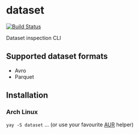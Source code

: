 # dataset #
[![Build Status](https://travis-ci.com/amrhassan/dataset.svg?branch=master)](https://travis-ci.com/amrhassan/dataset)

Dataset inspection CLI

## Supported dataset formats ##
  * Avro
  * Parquet
  
## Installation ##
### Arch Linux ###
```yay -S dataset```
... (or use your favourite [AUR](https://aur.archlinux.org/packages/dataset/) helper)
